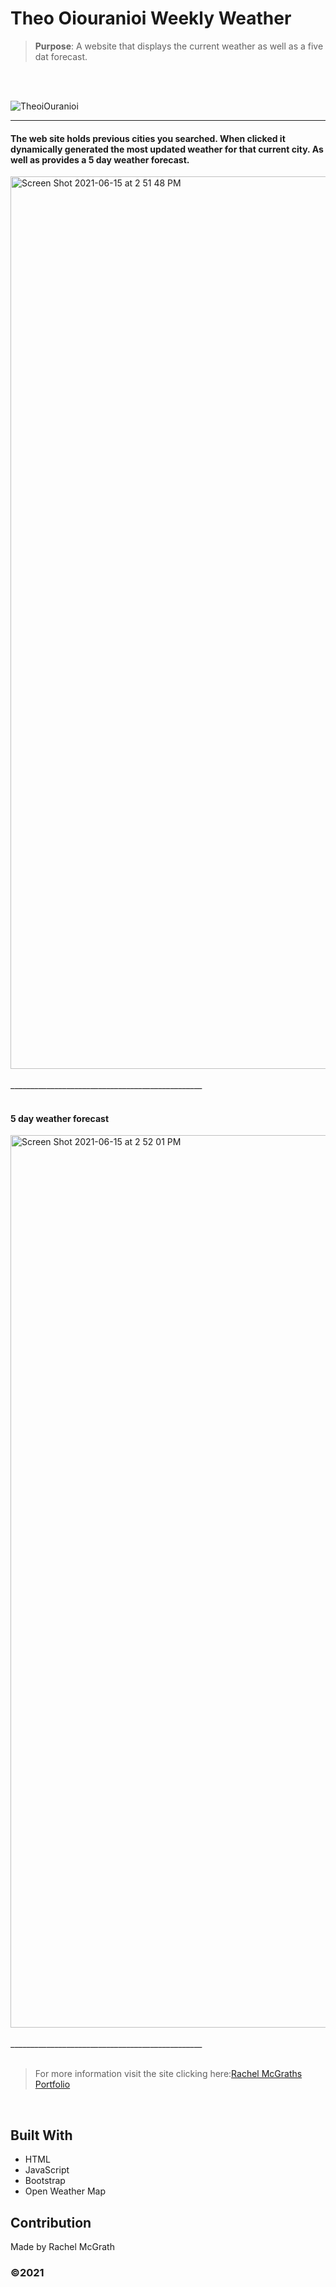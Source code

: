 # Theo Oiouranioi Weekly Weather




> **Purpose**: A website that displays the current weather as well as a five dat forecast. 
<br />
<br />

![TheoiOuranioi](https://user-images.githubusercontent.com/52016382/122106482-f8308180-cde7-11eb-957b-4f5f4b701b3b.gif)



______________________________________________________________________
#### The web site holds previous cities you searched. When clicked it dynamically generated the most updated weather for that current city. As well as provides a 5 day weather forecast.
<img width="1428" alt="Screen Shot 2021-06-15 at 2 51 48 PM" src="https://user-images.githubusercontent.com/52016382/122108097-d0421d80-cde9-11eb-8473-7750ae0317d2.png">


<br />
<br />
 ________________________________________________
<br />

<br />

#### 5 day weather forecast
<img width="1428" alt="Screen Shot 2021-06-15 at 2 52 01 PM" src="https://user-images.githubusercontent.com/52016382/122107965-ac7ed780-cde9-11eb-9b4d-de13753bdbfc.png">

<br />
<br />
 ________________________________________________
<br />

<br />

> For more information visit the site clicking here:[Rachel McGraths Portfolio](https://rmwillow.github.io/portfolio/)

<br/>



## Built With
* HTML
* JavaScript
* Bootstrap
* Open Weather Map


## Contribution
Made by Rachel McGrath

### ©️2021 
